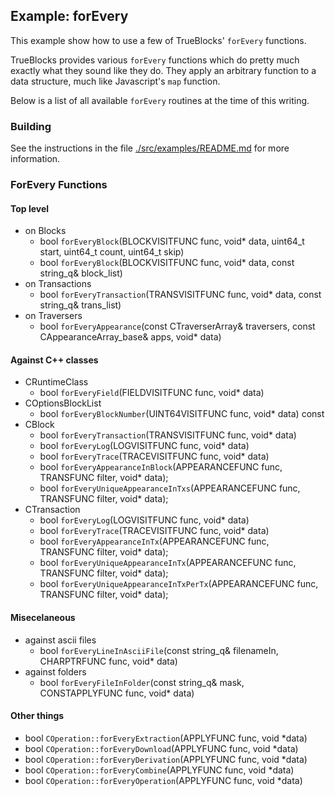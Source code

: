 ## Example: forEvery

This example show how to use a few of TrueBlocks' `forEvery` functions.

TrueBlocks provides various `forEvery` functions which do pretty much exactly what they sound like they do. They apply an arbitrary function to a data structure, much like Javascript's `map` function.

Below is a list of all available `forEvery` routines at the time of this writing.

### Building

See the instructions in the file [./src/examples/README.md](../README.md) for more information.

### ForEvery Functions

#### Top level

- on Blocks
  - bool `forEveryBlock`(BLOCKVISITFUNC func, void* data, uint64_t start, uint64_t count, uint64_t skip)
  - bool `forEveryBlock`(BLOCKVISITFUNC func, void* data, const string_q& block_list)
- on Transactions
  - bool `forEveryTransaction`(TRANSVISITFUNC func, void* data, const string_q& trans_list)
- on Traversers
  - bool `forEveryAppearance`(const CTraverserArray& traversers, const CAppearanceArray_base& apps, void* data)

#### Against C++ classes

- CRuntimeClass
  - bool `forEveryField`(FIELDVISITFUNC func, void* data)
- COptionsBlockList
  - bool `forEveryBlockNumber`(UINT64VISITFUNC func, void* data) const
- CBlock
  - bool `forEveryTransaction`(TRANSVISITFUNC func, void* data)
  - bool `forEveryLog`(LOGVISITFUNC func, void* data)
  - bool `forEveryTrace`(TRACEVISITFUNC func, void* data)
  - bool `forEveryAppearanceInBlock`(APPEARANCEFUNC func, TRANSFUNC filter, void* data);
  - bool `forEveryUniqueAppearanceInTxs`(APPEARANCEFUNC func, TRANSFUNC filter, void* data);
- CTransaction
  - bool `forEveryLog`(LOGVISITFUNC func, void* data)
  - bool `forEveryTrace`(TRACEVISITFUNC func, void* data)
  - bool `forEveryAppearanceInTx`(APPEARANCEFUNC func, TRANSFUNC filter, void* data);
  - bool `forEveryUniqueAppearanceInTx`(APPEARANCEFUNC func, TRANSFUNC filter, void* data);
  - bool `forEveryUniqueAppearanceInTxPerTx`(APPEARANCEFUNC func, TRANSFUNC filter, void* data);

#### Misecelaneous

- against ascii files
  - bool `forEveryLineInAsciiFile`(const string_q& filenameIn, CHARPTRFUNC func, void* data)
- against folders
  - bool `forEveryFileInFolder`(const string_q& mask, CONSTAPPLYFUNC func, void* data)

#### Other things

- bool `COperation::forEveryExtraction`(APPLYFUNC func, void *data)
- bool `COperation::forEveryDownload`(APPLYFUNC func, void *data)
- bool `COperation::forEveryDerivation`(APPLYFUNC func, void *data)
- bool `COperation::forEveryCombine`(APPLYFUNC func, void *data)
- bool `COperation::forEveryOperation`(APPLYFUNC func, void *data)
